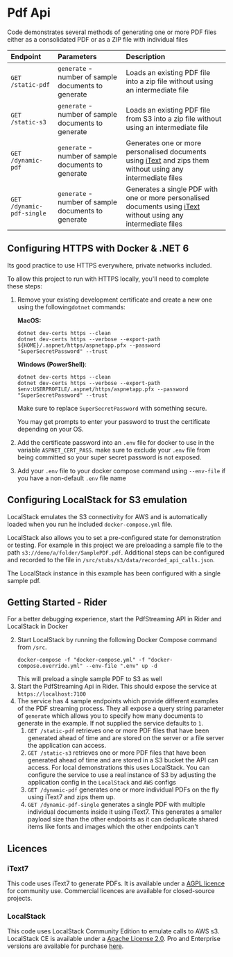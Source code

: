 # Pdf Api

Code demonstrates several methods of generating one or more PDF files either as a consolidated PDF or as a ZIP file with individual files

|Endpoint|Parameters|Description|
|:--|:--|:--|
|`GET /static-pdf`|`generate` - number of sample documents to generate|Loads an existing PDF file into a zip file without using an intermediate file|
|`GET /static-s3`|`generate` - number of sample documents to generate|Loads an existing PDF file from S3 into a zip file without using an intermediate file|
|`GET /dynamic-pdf`|`generate` - number of sample documents to generate|Generates one or more personalised documents using [iText](https://api.itextpdf.com/iText7/dotnet/7.2.1/) and zips them without using any intermediate files|
|`GET /dynamic-pdf-single`|`generate` - number of sample documents to generate|Generates a single PDF with one or more personalised documents using [iText](https://api.itextpdf.com/iText7/dotnet/7.2.1/) without using any intermediate files|

## Configuring HTTPS with Docker & .NET 6

Its good practice to use HTTPS everywhere, private networks included.

To allow this project to run with HTTPS locally, you'll need to complete these steps:

1. Remove your existing development certificate and create a new one using the following`dotnet`
   commands:  
   
   **MacOS:**
   ```shell
   dotnet dev-certs https --clean
   dotnet dev-certs https --verbose --export-path ${HOME}/.aspnet/https/aspnetapp.pfx --password "SuperSecretPassword" --trust
   ```
   **Windows (PowerShell)**:
   ```shell
   dotnet dev-certs https --clean
   dotnet dev-certs https --verbose --export-path $env:USERPROFILE/.aspnet/https/aspnetapp.pfx --password "SuperSecretPassword" --trust
   ```
   
   Make sure to replace `SuperSecretPassword` with something secure.  

   You may get prompts to enter your password to trust the certificate depending on your OS.  

3. Add the certificate password into an `.env` file for docker to use in the variable `ASPNET_CERT_PASS`. make sure to exclude your `.env` file from
   being committed so your super secret password is not exposed.
4. Add your `.env` file to your docker compose command using `--env-file` if you have a non-default `.env` file name

## Configuring LocalStack for S3 emulation

LocalStack emulates the S3 connectivity for AWS and is automatically loaded when you run he included `docker-compose.yml` file.

LocalStack also allows you to set a pre-configured state for demonstration or testing. For example in this
project we are preloading a sample file to the path `s3://demo/a/folder/SamplePDF.pdf`. Additional steps can be configured and recorded
to the file in `/src/stubs/s3/data/recorded_api_calls.json`.

The LocalStack instance in this example has been configured with a single sample pdf.

## Getting Started - Rider

For a better debugging experience, start the PdfStreaming API in Rider and LocalStack in Docker

2. Start LocalStack by running the following Docker Compose command from `/src`.
   ```shell
   docker-compose -f "docker-compose.yml" -f "docker-compose.override.yml" --env-file ".env" up -d
   ```
   This will preload a single sample PDF to S3 as well
3. Start the PdfStreaming Api in Rider. This should expose the service at `https://localhost:7100`
4. The service has 4 sample endpoints which provide different examples of the PDF streaming process. They all expose a query
   string parameter of `generate` which allows you to specify how many documents to generate in the example. If not supplied
   the service defaults to `1`.
   1. `GET /static-pdf` retrieves one or more PDF files that have been generated ahead of time and are stored on the server or a file server
       the application can access.
   2. `GET /static-s3` retrieves one or more PDF files that have been generated ahead of time and are stored in a S3 bucket the
       API can access. For local demonstrations this uses LocalStack. You can configure the service to use a real instance of S3 by adjusting
       the application config in the `LocalStack` and `AWS` configs
   3. `GET /dynamic-pdf` generates one or more individual PDFs on the fly using iText7 and zips them up.
   4. `GET /dynamic-pdf-single` generates a single PDF with multiple individual documents inside it using iText7. This generates a smaller
       payload size than the other endpoints as it can deduplicate shared items like fonts and images which the other endpoints can't 

## Licences

### iText7

This code uses iText7 to generate PDFs. It is available under a [AGPL licence](https://itextpdf.com/en/how-buy/agpl-license) for community use. Commercial licences are available for closed-source projects.

### LocalStack

This code uses LocalStack Community Edition to emulate calls to AWS s3. LocalStack CE is available under a [Apache License 2.0](https://github.com/localstack/localstack/blob/master/LICENSE.txt).
Pro and Enterprise versions are available for purchase [here](https://localstack.cloud/pricing/).

